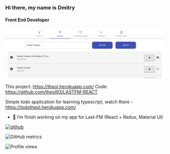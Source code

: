 ### Hi there, my name is Dmitry
#### Front End Developer

![last project](https://github.com/theol93/theol93/blob/main/lastfm-photo.png)
 
 This project: https://theol.herokuapp.com/
 Code: https://github.com/theol93/LASTFM-REACT
 
 Simple todo application for learning typescript, watch there - https://todotheol.herokuapp.com/
 
- 🔭 I’m finish working on my app for Last-FM (React + Redux, Material UI) 

[<img src='https://cdn.jsdelivr.net/npm/simple-icons@3.0.1/icons/github.svg' alt='github' height='40'>](https://github.com/theol93)  

![GitHub metrics](https://metrics.lecoq.io/theol93)  

![Profile views](https://gpvc.arturio.dev/theol93)  
